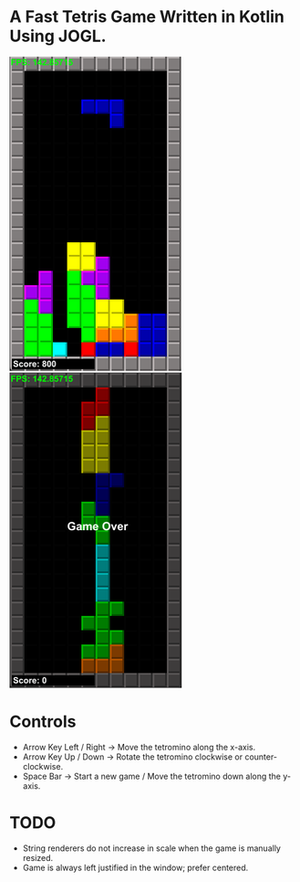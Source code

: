 # A Fast Tetris Game Written in Kotlin Using JOGL.

![gameplay](https://github.com/ultraviolet-jordan/tetris/blob/main/game_play.png)
![gameover](https://github.com/ultraviolet-jordan/tetris/blob/main/game_over.png)

# Controls
- Arrow Key Left / Right -> Move the tetromino along the x-axis.
- Arrow Key Up / Down -> Rotate the tetromino clockwise or counter-clockwise.
- Space Bar -> Start a new game / Move the tetromino down along the y-axis.

# TODO
- String renderers do not increase in scale when the game is manually resized.
- Game is always left justified in the window; prefer centered.